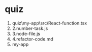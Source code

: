 # quiz

1. quiz\my-app\src\React-function.tsx
2. 2.number-task.js
3. 3.node-file.js
4. 4.refactor-code.md
5. my-app
